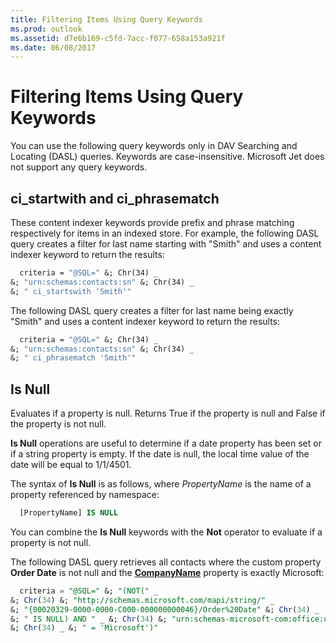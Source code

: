```yaml
---
title: Filtering Items Using Query Keywords
ms.prod: outlook
ms.assetid: d7e6b169-c5fd-7acc-f077-658a153a921f
ms.date: 06/08/2017
---
```



# Filtering Items Using Query Keywords

You can use the following query keywords only in DAV Searching and Locating (DASL) queries. Keywords are case-insensitive. Microsoft Jet does not support any query keywords.

## ci_startwith and ci_phrasematch
    
These content indexer keywords provide prefix and phrase matching respectively for items in an indexed store. For example, the following DASL query creates a filter for last name starting with "Smith" and uses a content indexer keyword to return the results:
    
```vb
  criteria = "@SQL=" &; Chr(34) _ 
&; "urn:schemas:contacts:sn" &; Chr(34) _ 
&; " ci_startswith 'Smith'"
```

The following DASL query creates a filter for last name being exactly "Smith" and uses a content indexer keyword to return the results: 

```vb
  criteria = "@SQL=" &; Chr(34) _ 
&; "urn:schemas:contacts:sn" &; Chr(34) _ 
&; " ci_phrasematch 'Smith'"
```

## Is Null
    
Evaluates if a property is null. Returns True if the property is null and False if the property is not null.
    
**Is Null** operations are useful to determine if a date property has been set or if a string property is empty. If the date is null, the local time value of the date will be equal to 1/1/4501.
    
The syntax of **Is Null** is as follows, where _PropertyName_ is the name of a property referenced by namespace:

```sql
  [PropertyName] IS NULL
```

You can combine the **Is Null** keywords with the **Not** operator to evaluate if a property is not null.
    
The following DASL query retrieves all contacts where the custom property **Order Date** is not null and the **[CompanyName](../../../api/Outlook.ContactItem.CompanyName.md)** property is exactly Microsoft:
    
```sql
  criteria = "@SQL=" &; "(NOT(" _ 
&; Chr(34) &; "http://schemas.microsoft.com/mapi/string/" _ 
&; "{00020329-0000-0000-C000-000000000046}/Order%20Date" &; Chr(34) _ 
&; " IS NULL) AND " _ &; Chr(34) &; "urn:schemas-microsoft-com:office:office#Company" 
&; Chr(34) _ &; " = 'Microsoft')"
```





